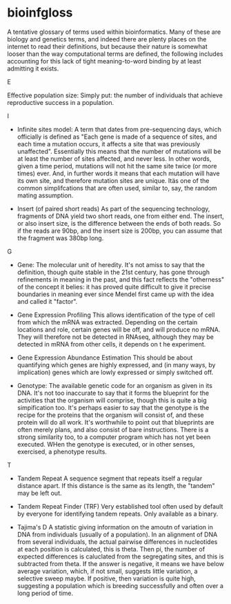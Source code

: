 # bioinfgloss

A tentative glossary of terms used within bioinformatics. Many of these are biology and genetics terms, and indeed there are plenty places on the internet to read their definitions, but because their nature is somewhat looser than the way computational terms are defined, the following includes accounting for this lack of tight meaning-to-word binding by at least admitting it exists.

E

Effective population size:
Simply put: the number of individuals that achieve reproductive success in a population.


I

* Infinite sites model:
A term that dates from pre-sequencing days, which officially is defined as "Each gene is made of a sequence of sites, and each time a mutation occurs, it affects a site that was previously unaffected". Essentially this means that the number of mutations will be at least the number of sites affected, and never less. In other words, given a time period, mutations will not hit the same site twice (or more times) ever. And, in further words it means that each mutation will have its own site, and therefore mutation sites are unique. Itäs one of the common simplifcations that are often used, similar to, say, the random mating assumption.

* Insert (of paired short reads)
As part of the sequencing technology, fragments of DNA yield two short reads, one from either end. The insert, or also insert size, is the difference between the ends of both reads. So if the reads are 90bp, and the insert size is 200bp, you can assume that the fragment was 380bp long.

G

* Gene:
The molecular unit of heredity. It's not amiss to say that the definition, though quite stable in the 21st century, has gone through refinements in meaning in the past, and this fact reflects the "otherness" of the concept it belies: it has proved quite difficult to give it precise boundaries in meaning ever since Mendel first came up with the idea and called it "factor".

* Gene Expression Profiling
This allows identification of the type of cell from which the mRNA was extracted. Depending on the certain locations and role, certain genes will be off, and will produce no mRNA. They will therefore not be detected in RNAseq, although they may be detected in mRNA from other cells, it depends on t he experiment.

* Gene Expression Abundance Estimation
This should be about quantifying which genes are highly expressed, and (in many ways, by implication) genes which are lowly expressed or simply switched off.

* Genotype:
The available genetic code for an organism as given in its DNA. It's not too inaccurate to say that it forms the blueprint for the activities that the organism will comprise, though this is quite a big simpification too. It's perhaps easier to say that the genotype is the recipe for the proteins that the organism will consist of, and these protein will do all work. It's worthwhile to point out that blueprints are often merely plans, and also consist of bare instructions. There is a strong similarity too, to a computer program which has not yet been executed. WHen the genotype is executed, or in other senses, exercised, a phenotype results.

T

* Tandem Repeat
A sequence segment that repeats itself a regular distance apart. If this distance is the same as its length, the "tandem" may be left out.

* Tandem Repeat Finder (TRF)
Very established tool often used by default by everyone for identifying tandem repeats. Only available as a binary.

* Tajima's D
A statistic giving information on the amoutn of variation in DNA from individuals (usually of a population). In an alignment of DNA from several individuals, the actual pairwise differences in nucleotides at each position is calculated, this is theta. Then pi, the number of expected differences is caluclated from the segregating sites, and this is subtracted from theta. If the answer is negative, it means we have below average variation, which, if not small, suggests little variation, a selective sweep maybe. If positive, then variation is quite high, suggesting a population which is breeding successfully and often over a long period of time.
